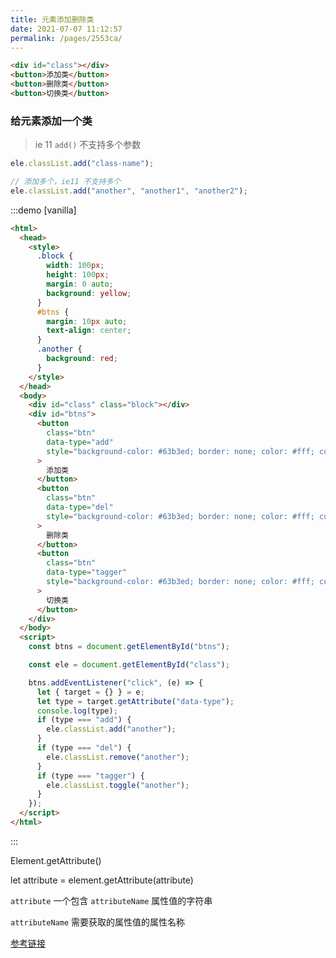 ```yaml
---
title: 元素添加删除类
date: 2021-07-07 11:12:57
permalink: /pages/2553ca/
---
```


```html
<div id="class"></div>
<button>添加类</button>
<button>删除类</button>
<button>切换类</button>
```

### 给元素添加一个类

> ie 11 `add()` 不支持多个参数

```js
ele.classList.add("class-name");

// 添加多个，ie11 不支持多个
ele.classList.add("another", "another1", "another2");
```

:::demo [vanilla]

```html
<html>
  <head>
    <style>
      .block {
        width: 100px;
        height: 100px;
        margin: 0 auto;
        background: yellow;
      }
      #btns {
        margin: 10px auto;
        text-align: center;
      }
      .another {
        background: red;
      }
    </style>
  </head>
  <body>
    <div id="class" class="block"></div>
    <div id="btns">
      <button
        class="btn"
        data-type="add"
        style="background-color: #63b3ed; border: none; color: #fff; cursor: pointer; padding: .5rem 1rem;"
      >
        添加类
      </button>
      <button
        class="btn"
        data-type="del"
        style="background-color: #63b3ed; border: none; color: #fff; cursor: pointer; padding: .5rem 1rem;"
      >
        删除类
      </button>
      <button
        class="btn"
        data-type="tagger"
        style="background-color: #63b3ed; border: none; color: #fff; cursor: pointer; padding: .5rem 1rem;"
      >
        切换类
      </button>
    </div>
  </body>
  <script>
    const btns = document.getElementById("btns");

    const ele = document.getElementById("class");

    btns.addEventListener("click", (e) => {
      let { target = {} } = e;
      let type = target.getAttribute("data-type");
      console.log(type);
      if (type === "add") {
        ele.classList.add("another");
      }
      if (type === "del") {
        ele.classList.remove("another");
      }
      if (type === "tagger") {
        ele.classList.toggle("another");
      }
    });
  </script>
</html>
```
:::

 Element.getAttribute() <br/>

 let attribute = element.getAttribute(attribute) <br/>

 `attribute` 一个包含 `attributeName` 属性值的字符串 <br/>

 `attributeName` 需要获取的属性值的属性名称 <br/>
 
 [参考链接](https://developer.mozilla.org/zh-CN/docs/Web/API/Element/getAttribute)
